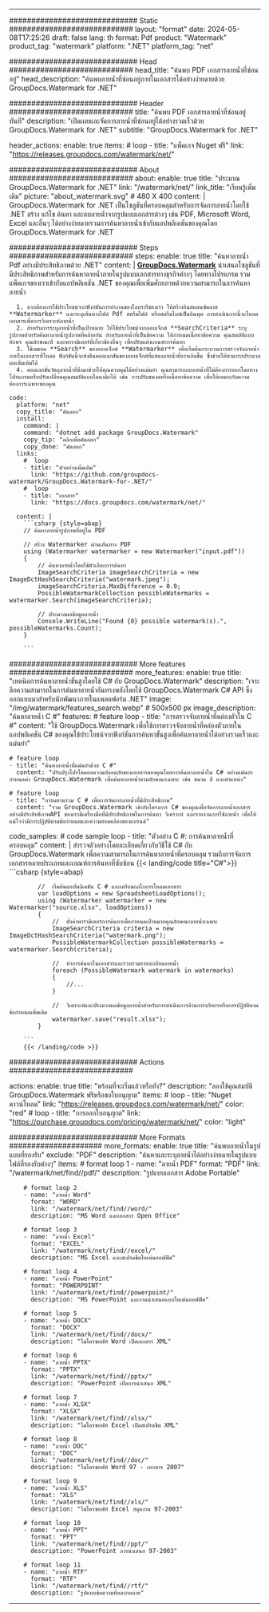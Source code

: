 
---
############################# Static ############################
layout: "format"
date:  2024-05-08T17:25:26
draft: false
lang: th
format: Pdf
product: "Watermark"
product_tag: "watermark"
platform: ".NET"
platform_tag: "net"

############################# Head ############################
head_title: "ค้นพบ PDF เอกสารลายน้ำที่ซ่อนอยู่"
head_description: "ค้นพบลายน้ำที่ซ่อนอยู่ภายในเอกสารได้อย่างง่ายดายด้วย GroupDocs.Watermark for .NET"

############################# Header ############################
title: "ค้นพบ PDF เอกสารลายน้ำที่ซ่อนอยู่ทันที" 
description: "เปิดเผยและจัดการลายน้ำที่ซ่อนอยู่ได้อย่างรวดเร็วด้วย GroupDocs.Watermark for .NET"
subtitle: "GroupDocs.Watermark for .NET" 

header_actions:
  enable: true
  items:
    #  loop
    - title: "แพ็คเกจ Nuget ฟรี"
      link: "https://releases.groupdocs.com/watermark/net/"
      
############################# About ############################
about:
    enable: true
    title: "ประมาณ GroupDocs.Watermark for .NET"
    link: "/watermark/net/"
    link_title: "เรียนรู้เพิ่มเติม"
    picture: "about_watermark.svg" # 480 X 400
    content: |
       GroupDocs.Watermark for .NET เป็นโซลูชันที่ครอบคลุมสำหรับการจัดการลายน้ำโดยใช้ .NET สร้าง แก้ไข ค้นหา และลบลายน้ำจากรูปแบบเอกสารต่างๆ เช่น PDF, Microsoft Word, Excel และอื่นๆ ได้อย่างง่ายดายรวมการค้นหาลายน้ำเข้ากับแอปพลิเคชันของคุณโดย GroupDocs.Watermark for .NET

############################# Steps ############################
steps:
    enable: true
    title: "ค้นหาลายน้ำ Pdf อย่างมีประสิทธิภาพด้วย .NET"
    content: |
      **[GroupDocs.Watermark](https://products.groupdocs.com/watermark/net/)** นำเสนอโซลูชันที่มีประสิทธิภาพสำหรับการค้นหาลายน้ำภายในรูปแบบเอกสารทางธุรกิจต่างๆ โดยทางโปรแกรม รวมแพ็คเกจของเราเข้ากับแอปพลิเคชัน .NET ของคุณเพื่อเพิ่มศักยภาพด้วยความสามารถในการค้นหาลายน้ำ
      
      1. หากต้องการใช้ประโยชน์จากฟังก์ชันการทำงานของไลบรารีของเรา ให้สร้างอินสแตนซ์คลาส **Watermarker** และระบุเส้นทางไฟล์ Pdf สตรีมไฟล์ หรือสตรีมไบต์เป็นอินพุต การดำเนินการนี้จะโหลดเอกสารเพื่อการวิเคราะห์ลายน้ำ
      2. สำหรับการระบุลายน้ำที่เป็นเป้าหมาย ให้ใช้ประโยชน์จากออบเจ็กต์ **SearchCriteria** ระบุรูปภาพสำหรับค้นหาลายน้ำรูปภาพที่คล้ายกัน สำหรับลายน้ำที่เป็นข้อความ ให้กำหนดเนื้อหาข้อความ คุณสมบัติแบบอักษร คุณลักษณะสี และพารามิเตอร์ที่เกี่ยวข้องอื่นๆ เพื่อปรับแต่งเกณฑ์การค้นหา
      3. ใช้เมธอด **Search** ของออบเจ็กต์ **Watermarker** เพื่อเริ่มต้นกระบวนการตรวจจับลายน้ำภายในเอกสารที่โหลด ฟังก์ชันนี้จะส่งคืนคอลเลกชันของออบเจ็กต์ที่แสดงลายน้ำที่อาจเกิดขึ้น ซึ่งช่วยให้สามารถประมวลผลเพิ่มเติมได้
      4. คอลเลกชั่นวัตถุลายน้ำที่ดึงมาช่วยให้คุณควบคุมได้อย่างแม่นยำ คุณสามารถลบลายน้ำที่ไม่ต้องการออกโดยทางโปรแกรมหรือปรับเปลี่ยนคุณสมบัติแบบไดนามิกได้ เช่น การปรับขนาดหรือเนื้อหาข้อความ เพื่อให้เหมาะกับความต้องการเฉพาะของคุณ
   
    code:
      platform: "net"
      copy_title: "คัดลอก"
      install:
        command: |
        command: "dotnet add package GroupDocs.Watermark"
        copy_tip: "คลิกเพื่อคัดลอก"
        copy_done: "คัดลอก"
      links:
        #  loop
        - title: "ตัวอย่างเพิ่มเติม"
          link: "https://github.com/groupdocs-watermark/GroupDocs.Watermark-for-.NET/"
        #  loop
        - title: "เอกสาร"
          link: "https://docs.groupdocs.com/watermark/net/"
          
      content: |
        ```csharp {style=abap}
        // ค้นหาลายน้ำรูปภาพที่อยู่ใน PDF

        // สร้าง Watermarker ผ่านเส้นทาง PDF
        using (Watermarker watermarker = new Watermarker("input.pdf"))
        {
            // ค้นหาลายน้ำโดยใช้ตัวเลือกการค้นหา
            ImageSearchCriteria imageSearchCriteria = new ImageDctHashSearchCriteria("watermark.jpeg");
            imageSearchCriteria.MaxDifference = 0.9;
            PossibleWatermarkCollection possibleWatermarks = watermarker.Search(imageSearchCriteria);

            // ประมวลผลข้อมูลลายน้ำ
            Console.WriteLine("Found {0} possible watermark(s).", possibleWatermarks.Count);
        }
        
        ```  

############################# More features ############################
more_features:
  enable: true
  title: "เทคนิคการค้นหาลายน้ำขั้นสูงโดยใช้ C# กับ GroupDocs.Watermark"
  description: "เจาะลึกความสามารถในการค้นหาลายน้ำอันทรงพลังโดยใช้ GroupDocs.Watermark C# API ซึ่งออกแบบมาสำหรับนักพัฒนาภายในแพลตฟอร์ม .NET"
  image: "/img/watermark/features_search.webp" # 500x500 px
  image_description: "ค้นหาลายน้ำ C #"
  features:
    # feature loop
    - title: "การตรวจจับลายน้ำที่คล่องตัวใน C #"
      content: "ใช้ GroupDocs.Watermark เพื่อใช้การตรวจจับลายน้ำที่คล่องตัวภายในแอปพลิเคชัน C# ของคุณใช้ประโยชน์จากฟังก์ชันการค้นหาขั้นสูงเพื่อค้นหาลายน้ำได้อย่างรวดเร็วและแม่นยำ"

    # feature loop
    - title: "ค้นหาลายน้ำที่แม่นยำด้วย C #"
      content: "ปรับปรุงโปรโตคอลความปลอดภัยของเอกสารของคุณโดยการค้นหาลายน้ำใน C# อย่างแม่นยำกำหนดค่า GroupDocs.Watermark เพื่อค้นหาลายน้ำตามลักษณะเฉพาะ เช่น ขนาด สี และตำแหน่ง"

    # feature loop
    - title: "การผสานรวม C # เพื่อการจัดการลายน้ำที่มีประสิทธิภาพ"
      content: "รวม GroupDocs.Watermark เข้ากับโครงการ C# ของคุณเพื่อจัดการลายน้ำเอกสารอย่างมีประสิทธิภาพAPI ของเรามีเครื่องมือที่มีประสิทธิภาพในการค้นหา วิเคราะห์ และรายงานการใช้ลายน้ำ เพื่อให้แน่ใจว่ามีการปฏิบัติตามข้อกำหนดและความสอดคล้องของแบรนด์"
      
  code_samples:
    # code sample loop
    - title: "ตัวอย่าง C #: การค้นหาลายน้ำที่ครอบคลุม"
      content: |
        สำรวจตัวอย่างโดยละเอียดเกี่ยวกับวิธีใช้ C# กับ GroupDocs.Watermark เพื่อความสามารถในการค้นหาลายน้ำที่ครอบคลุม รวมถึงการจัดการเอกสารหลายประเภทและเกณฑ์การค้นหาที่ซับซ้อน
        {{< landing/code title="C#">}}
        ```csharp {style=abap}
        
            //  เริ่มต้นแอปพลิเคชัน C # และเตรียมกลไกการโหลดเอกสาร
            var loadOptions = new SpreadsheetLoadOptions();
            using (Watermarker watermarker = new Watermarker("source.xlsx", loadOptions))
            {
                //  ตั้งค่าพารามิเตอร์การค้นหาเพื่อกำหนดเป้าหมายคุณลักษณะลายน้ำเฉพาะ
                ImageSearchCriteria criteria = new ImageDctHashSearchCriteria("watermark.png");
                PossibleWatermarkCollection possibleWatermarks = watermarker.Search(criteria);

                //  ทำการค้นหาในเอกสารและรวบรวมรายละเอียดลายน้ำ
                foreach (PossibleWatermark watermark in watermarks)
                {
                    //...
                }

                //  วิเคราะห์และประมวลผลข้อมูลลายน้ำสำหรับการดำเนินการด้านการบริหารหรือการปฏิบัติตามข้อกำหนดเพิ่มเติม
                watermarker.save("result.xlsx");
            }

        ```
        {{< /landing/code >}}


############################# Actions ############################

actions:
  enable: true
  title: "พร้อมที่จะเริ่มแล้วหรือยัง?"
  description: "ลองใช้คุณสมบัติ GroupDocs.Watermark ฟรีหรือขอใบอนุญาต"
  items:
    #  loop
    - title: "Nuget ดาวน์โหลด"
      link: "https://releases.groupdocs.com/watermark/net/"
      color: "red"
        #  loop
    - title: "การออกใบอนุญาต"
      link: "https://purchase.groupdocs.com/pricing/watermark/net/"
      color: "light"


############################# More Formats #####################
more_formats:
    enable: true
    title: "ค้นพบลายน้ำในรูปแบบที่รองรับ"
    exclude: "PDF"
    description: "ค้นหาและระบุลายน้ำได้อย่างง่ายดายในรูปแบบไฟล์ที่รองรับต่างๆ"
    items: 
        # format loop 1
        - name: "ลายน้ำ PDF"
          format: "PDF"
          link: "/watermark/net/find//pdf/"
          description: "รูปแบบเอกสาร Adobe Portable"

        # format loop 2
        - name: "ลายน้ำ Word"
          format: "WORD"
          link: "/watermark/net/find//word/"
          description: "MS Word และเอกสาร Open Office"
          
        # format loop 3
        - name: "ลายน้ำ Excel"
          format: "EXCEL"
          link: "/watermark/net/find//excel/"
          description: "MS Excel และสเปรดชีตโอเพ่นออฟฟิศ"

        # format loop 4
        - name: "ลายน้ำ PowerPoint"
          format: "POWERPOINT"
          link: "/watermark/net/find//powerpoint/"
          description: "MS PowerPoint และงานนำเสนอแบบโอเพ่นออฟฟิศ"

        # format loop 5
        - name: "ลายน้ำ DOCX"
          format: "DOCX"
          link: "/watermark/net/find//docx/"
          description: "ไมโครซอฟท์ Word เปิดเอกสาร XML"
          
        # format loop 6
        - name: "ลายน้ำ PPTX"
          format: "PPTX"
          link: "/watermark/net/find//pptx/"
          description: "PowerPoint เปิดการนำเสนอ XML"
          
        # format loop 7
        - name: "ลายน้ำ XLSX"
          format: "XLSX"
          link: "/watermark/net/find//xlsx/"
          description: "ไมโครซอฟท์ Excel เปิดสเปรดชีต XML"

        # format loop 8
        - name: "ลายน้ำ DOC"
          format: "DOC"
          link: "/watermark/net/find//doc/"
          description: "ไมโครซอฟท์ Word 97 - เอกสาร 2007"

        # format loop 9
        - name: "ลายน้ำ XLS"
          format: "XLS"
          link: "/watermark/net/find//xls/"
          description: "ไมโครซอฟท์ Excel สมุดงาน 97-2003"

        # format loop 10
        - name: "ลายน้ำ PPT"
          format: "PPT"
          link: "/watermark/net/find//ppt/"
          description: "PowerPoint การนำเสนอ 97-2003"

        # format loop 11
        - name: "ลายน้ำ RTF"
          format: "RTF"
          link: "/watermark/net/find//rtf/"
          description: "รูปแบบข้อความที่หลากหลาย"

---